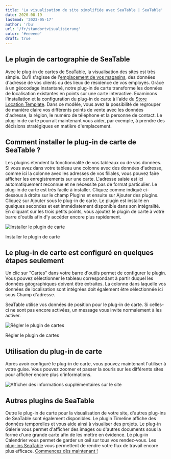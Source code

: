 ```yaml
---
title: 'La visualisation de site simplifiée avec SeaTable | SeaTable'
date: 2020-08-19
lastmod: '2023-05-17'
author: 'rbu'
url: '/fr/standortvisualisierung'
color: '#eeeeee'
draft: true
---
```


## Le plugin de cartographie de SeaTable

Avec le plug-in de cartes de SeaTable, la visualisation des sites est très simple. Qu'il s'agisse de l'[emplacement de vos magasins](https://seatable.io/fr/modele/d6nlvef8ram9wwbkjhziwa/), des données d'adresse de vos clients ou des lieux de résidence de vos employés. Grâce à un géocodage instantané, notre plug-in de carte transforme les données de localisation existantes en points sur une carte interactive. Examinons l'installation et la configuration du plug-in de carte à l'aide du [Store Location Template](https://seatable.io/fr/modele/d6nlvef8ram9wwbkjhziwa/). Dans ce modèle, vous avez la possibilité de regrouper de manière claire vos différents points de vente avec les données d'adresse, la région, le numéro de téléphone et la personne de contact. Le plug-in de carte pourrait maintenant vous aider, par exemple, à prendre des décisions stratégiques en matière d'emplacement.

## Comment installer le plug-in de carte de SeaTable ?

Les plugins étendent la fonctionnalité de vos tableaux ou de vos données. Si vous avez dans votre tableau une colonne avec des données d'adresse, comme ici la colonne avec les adresses de vos filiales, vous pouvez faire afficher les enregistrements sur une carte. L'adresse saisie est ici automatiquement reconnue et ne nécessite pas de format particulier. Le plug-in de carte est très facile à installer. Cliquez comme indiqué ci-dessous à droite sur le champ Plugins et ensuite sur Ajouter des plugins. Cliquez sur Ajouter sous le plug-in de carte. Le plugin est installé en quelques secondes et est immédiatement disponible dans son intégralité. En cliquant sur les trois petits points, vous ajoutez le plugin de carte à votre barre d'outils afin d'y accéder encore plus rapidement.

![Installer le plugin de carte](https://seatable.io/wp-content/uploads/2020/08/Karten-Plugin-Installieren.gif)

Installer le plugin de carte

## Le plug-in de carte est configuré en quelques étapes seulement

Un clic sur "Cartes" dans votre barre d'outils permet de configurer le plugin. Vous pouvez sélectionner le tableau correspondant à partir duquel les données géographiques doivent être extraites. La colonne dans laquelle vos données de localisation sont intégrées doit également être sélectionnée ici sous Champ d'adresse.

SeaTable utilise vos données de position pour le plug-in de carte. Si celles-ci ne sont pas encore activées, un message vous invite normalement à les activer.

![Régler le plugin de cartes](https://seatable.io/wp-content/uploads/2020/08/Karten-Plugin-Einstellen.gif)

Régler le plugin de cartes

## Utilisation du plug-in de carte

Après avoir configuré le plug-in de carte, vous pouvez maintenant l'utiliser à votre guise. Vous pouvez zoomer et passer la souris sur les différents sites pour afficher encore plus d'informations.

![Afficher des informations supplémentaires sur le site](https://seatable.de/wp-content/uploads/2020/08/Bildschirmfoto-2020-08-03-um-11.43.44.png)

## Autres plugins de SeaTable

Outre le plug-in de carte pour la visualisation de votre site, d'autres plug-ins de SeaTable sont également disponibles. Le plugin Timeline affiche des données temporelles et vous aide ainsi à visualiser des projets. Le plug-in Galerie vous permet d'afficher des images ou d'autres documents sous la forme d'une grande carte afin de les mettre en évidence. Le plug-in Calendrier vous permet de garder un œil sur tous vos rendez-vous. Les [plug-ins SeaTable](https://seatable.io/fr/seatable-plugins/) vous permettent de rendre votre flux de travail encore plus efficace. [Commencez dès maintenant !](https://seatable.io/fr/enregistrement/)
